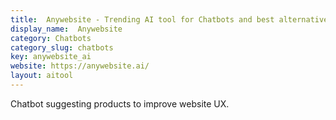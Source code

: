 ```yaml
---
title:  Anywebsite - Trending AI tool for Chatbots and best alternatives
display_name:  Anywebsite
category: Chatbots
category_slug: chatbots
key: anywebsite_ai
website: https://anywebsite.ai/
layout: aitool
---
```


Chatbot suggesting products to improve website UX.
